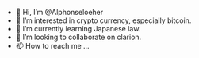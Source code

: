 - 👋 Hi, I’m @Alphonseloeher
- 👀 I’m interested in crypto currency, especially bitcoin.
- 🌱 I’m currently learning Japanese law.
- 💞️ I’m looking to collaborate on clarion.
- 📫 How to reach me ...

<!---
Alphonseloeher/Alphonseloeher is a ✨ special ✨ repository because its `README.md` (this file) appears on your GitHub profile.
You can click the Preview link to take a look at your changes.
--->
